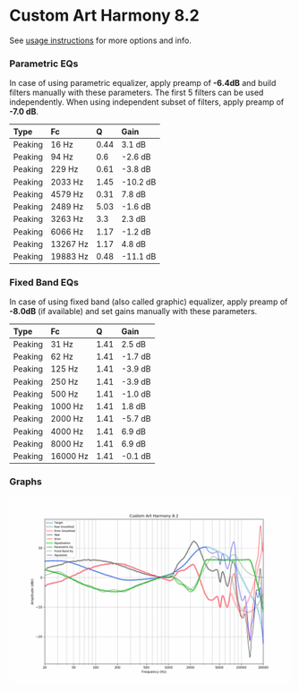 # Custom Art Harmony 8.2
See [usage instructions](https://github.com/jaakkopasanen/AutoEq#usage) for more options and info.

### Parametric EQs
In case of using parametric equalizer, apply preamp of **-6.4dB** and build filters manually
with these parameters. The first 5 filters can be used independently.
When using independent subset of filters, apply preamp of **-7.0 dB**.

| Type    | Fc       |    Q | Gain     |
|:--------|:---------|:-----|:---------|
| Peaking | 16 Hz    | 0.44 | 3.1 dB   |
| Peaking | 94 Hz    | 0.6  | -2.6 dB  |
| Peaking | 229 Hz   | 0.61 | -3.8 dB  |
| Peaking | 2033 Hz  | 1.45 | -10.2 dB |
| Peaking | 4579 Hz  | 0.31 | 7.8 dB   |
| Peaking | 2489 Hz  | 5.03 | -1.6 dB  |
| Peaking | 3263 Hz  | 3.3  | 2.3 dB   |
| Peaking | 6066 Hz  | 1.17 | -1.2 dB  |
| Peaking | 13267 Hz | 1.17 | 4.8 dB   |
| Peaking | 19883 Hz | 0.48 | -11.1 dB |

### Fixed Band EQs
In case of using fixed band (also called graphic) equalizer, apply preamp of **-8.0dB**
(if available) and set gains manually with these parameters.

| Type    | Fc       |    Q | Gain    |
|:--------|:---------|:-----|:--------|
| Peaking | 31 Hz    | 1.41 | 2.5 dB  |
| Peaking | 62 Hz    | 1.41 | -1.7 dB |
| Peaking | 125 Hz   | 1.41 | -3.9 dB |
| Peaking | 250 Hz   | 1.41 | -3.9 dB |
| Peaking | 500 Hz   | 1.41 | -1.0 dB |
| Peaking | 1000 Hz  | 1.41 | 1.8 dB  |
| Peaking | 2000 Hz  | 1.41 | -5.7 dB |
| Peaking | 4000 Hz  | 1.41 | 6.9 dB  |
| Peaking | 8000 Hz  | 1.41 | 6.9 dB  |
| Peaking | 16000 Hz | 1.41 | -0.1 dB |

### Graphs
![](./Custom%20Art%20Harmony%208.2.png)